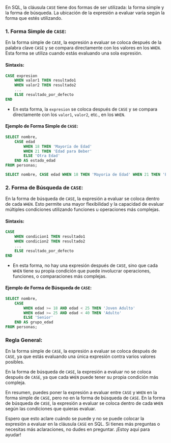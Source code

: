 En SQL, la cláusula `CASE` tiene dos formas de ser utilizada: la forma simple y la forma de búsqueda. La ubicación de la expresión a evaluar varía según la forma que estés utilizando.

### 1. Forma Simple de `CASE`:

En la forma simple de `CASE`, la expresión a evaluar se coloca después de la palabra clave `CASE` y se compara directamente con los valores en los `WHEN`. Esta forma se utiliza cuando estás evaluando una sola expresión.

#### Sintaxis:
```sql
CASE expresion
    WHEN valor1 THEN resultado1
    WHEN valor2 THEN resultado2
    ...
    ELSE resultado_por_defecto
END
```

- En esta forma, la `expresion` se coloca después de `CASE` y se compara directamente con los `valor1`, `valor2`, etc., en los `WHEN`.

#### Ejemplo de Forma Simple de `CASE`:
```sql
SELECT nombre,
    CASE edad
        WHEN 18 THEN 'Mayoría de Edad'
        WHEN 21 THEN 'Edad para Beber'
        ELSE 'Otra Edad'
    END AS estado_edad
FROM personas;
```

```sql
SELECT nombre, CASE edad WHEN 18 THEN 'Mayoria de Edad' WHEN 21 THEN 'Edad para Beber' ELSE 'Otra Edad' END AS estado_edad FROM personas;
```
### 2. Forma de Búsqueda de `CASE`:

En la forma de búsqueda de `CASE`, la expresión a evaluar se coloca dentro de cada `WHEN`. Esto permite una mayor flexibilidad y la capacidad de evaluar múltiples condiciones utilizando funciones u operaciones más complejas.

#### Sintaxis:
```sql
CASE
    WHEN condicion1 THEN resultado1
    WHEN condicion2 THEN resultado2
    ...
    ELSE resultado_por_defecto
END
```

- En esta forma, no hay una expresión después de `CASE`, sino que cada `WHEN` tiene su propia condición que puede involucrar operaciones, funciones, o comparaciones más complejas.

#### Ejemplo de Forma de Búsqueda de `CASE`:
```sql
SELECT nombre,
    CASE
        WHEN edad >= 18 AND edad < 25 THEN 'Joven Adulto'
        WHEN edad >= 25 AND edad < 40 THEN 'Adulto'
        ELSE 'Senior'
    END AS grupo_edad
FROM personas;
```

### Regla General:

En la forma simple de `CASE`, la expresión a evaluar se coloca después de `CASE`, ya que estás evaluando una única expresión contra varios valores posibles.

En la forma de búsqueda de `CASE`, la expresión a evaluar no se coloca después de `CASE`, ya que cada `WHEN` puede tener su propia condición más compleja.

En resumen, puedes poner la expresión a evaluar entre `CASE` y `WHEN` en la forma simple de `CASE`, pero no en la forma de búsqueda de `CASE`. En la forma de búsqueda de `CASE`, la expresión a evaluar se coloca dentro de cada `WHEN` según las condiciones que quieras evaluar.

Espero que esto aclare cuándo se puede y no se puede colocar la expresión a evaluar en la cláusula `CASE` en SQL. Si tienes más preguntas o necesitas más aclaraciones, no dudes en preguntar. ¡Estoy aquí para ayudar!